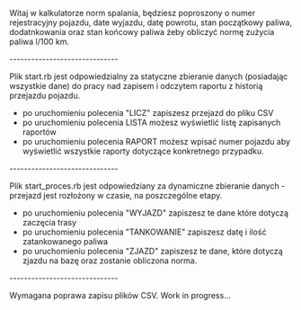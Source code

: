 Witaj w kalkulatorze norm spalania, będziesz poproszony o numer rejestracyjny pojazdu, date wyjazdu, datę powrotu, stan początkowy paliwa, dodatnkowania oraz stan końcowy paliwa żeby obliczyć normę zużycia paliwa l/100 km.

_-_-_-_-_-_-_-_-_-_-_-_-_-_-_-_-_-_-_-_-_-_-_-_-_-_-_-_-_-_-

Plik start.rb jest odpowiedzialny za statyczne zbieranie danych (posiadając wszystkie dane) do pracy nad zapisem i odczytem raportu z historią przejazdu pojazdu.

- po uruchomieniu polecenia "LICZ" zapiszesz przejazd do pliku CSV
- po uruchomieniu polecenia LISTA możesz wyświetlić listę zapisanych raportów
- po uruchomieniu polecenia RAPORT możesz wpisać numer pojazdu aby wyświetlić wszystkie raporty dotyczące konkretnego przypadku.

_-_-_-_-_-_-_-_-_-_-_-_-_-_-_-_-_-_-_-_-_-_-_-_-_-_-_-_-_-_-

Plik start_proces.rb jest odpowiedziany za dynamiczne zbieranie danych - przejazd jest rozłożony w czasie, na poszczególne etapy.

- po uruchomieniu polecenia "WYJAZD" zapiszesz te dane które dotyczą zaczęcia trasy
- po uruchomieniu polecenia "TANKOWANIE" zapiszesz datę i ilość zatankowanego paliwa
- po uruchomieniu polecenia "ZJAZD" zapiszesz te dane, które dotyczą zjazdu na bazę oraz zostanie obliczona norma.

_-_-_-_-_-_-_-_-_-_-_-_-_-_-_-_-_-_-_-_-_-_-_-_-_-_-_-_-_-_-

Wymagana poprawa zapisu plików CSV.
Work in progress...